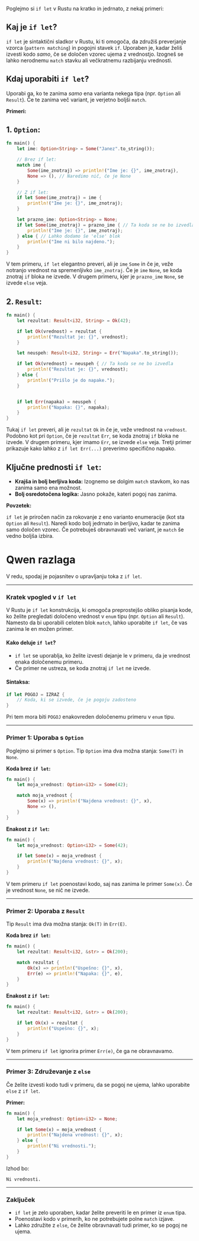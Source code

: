 Poglejmo si `if let` v Rustu na kratko in jedrnato, z nekaj primeri:

## **Kaj je `if let`?**

`if let` je sintaktični sladkor v Rustu, ki ti omogoča, da združiš preverjanje vzorca (`pattern matching`) in pogojni stavek `if`. Uporaben je, kadar želiš izvesti kodo _samo_, če se določen vzorec ujema z vrednostjo. Izogneš se lahko nerodnemu `match` stavku ali večkratnemu razbijanju vrednosti.

## **Kdaj uporabiti `if let`?**

Uporabi ga, ko te zanima _samo_ ena varianta nekega tipa (npr. `Option` ali `Result`). Če te zanima več variant, je verjetno boljši `match`.

**Primeri:**

## **1. `Option`:**

```rust
fn main() {
    let ime: Option<String> = Some("Janez".to_string());

    // Brez if let:
    match ime {
        Some(ime_znotraj) => println!("Ime je: {}", ime_znotraj),
        None => (), // Naredimo nič, če je None
    }

    // Z if let:
    if let Some(ime_znotraj) = ime {
        println!("Ime je: {}", ime_znotraj);
    }

    let prazno_ime: Option<String> = None;
    if let Some(ime_znotraj) = prazno_ime { // Ta koda se ne bo izvedla
        println!("Ime je: {}", ime_znotraj);
    } else { // Lahko dodamo še 'else' blok
        println!("Ime ni bilo najdeno.");
    }
}
```

V tem primeru, `if let` elegantno preveri, ali je `ime` `Some` in če je, veže notranjo vrednost na spremenljivko `ime_znotraj`. Če je `ime` `None`, se koda znotraj `if` bloka ne izvede. V drugem primeru, kjer je `prazno_ime` `None`, se izvede `else` veja.

## **2. `Result`:**

```rust
fn main() {
    let rezultat: Result<i32, String> = Ok(42);

    if let Ok(vrednost) = rezultat {
        println!("Rezultat je: {}", vrednost);
    }

    let neuspeh: Result<i32, String> = Err("Napaka".to_string());

    if let Ok(vrednost) = neuspeh { // Ta koda se ne bo izvedla
        println!("Rezultat je: {}", vrednost);
    } else {
        println!("Prišlo je do napake.");
    }


    if let Err(napaka) = neuspeh {
        println!("Napaka: {}", napaka);
    }
}
```

Tukaj `if let` preveri, ali je `rezultat` `Ok` in če je, veže vrednost na `vrednost`. Podobno kot pri `Option`, če je `rezultat` `Err`, se koda znotraj `if` bloka ne izvede. V drugem primeru, kjer imamo `Err`, se izvede `else` veja. Tretji primer prikazuje kako lahko z `if let Err(...)` preverimo specifično napako.

## **Ključne prednosti `if let`:**

- **Krajša in bolj berljiva koda:** Izognemo se dolgim `match` stavkom, ko nas zanima samo ena možnost.
- **Bolj osredotočena logika:** Jasno pokaže, kateri pogoj nas zanima.

**Povzetek:**

`if let` je priročen način za rokovanje z eno varianto enumeracije (kot sta `Option` ali `Result`). Naredi kodo bolj jedrnato in berljivo, kadar te zanima samo določen vzorec. Če potrebuješ obravnavati več variant, je `match` še vedno boljša izbira.

# Qwen razlaga
V redu, spodaj je pojasnitev o upravljanju toka z `if let`.

---

### Kratek vpogled v `if let`

V Rustu je `if let` konstrukcija, ki omogoča preprostejšo obliko pisanja kode, ko želite pregledati določeno vrednost v `enum` tipu (npr. `Option` ali `Result`). Namesto da bi uporabili celoten blok `match`, lahko uporabite `if let`, če vas zanima le en možen primer.

#### Kako deluje `if let`?
- `if let` se uporablja, ko želite izvesti dejanje le v primeru, da je vrednost enaka določenemu primeru.
- Če primer ne ustreza, se koda znotraj `if let` ne izvede.

#### Sintaksa:
```rust
if let POGOJ = IZRAZ {
    // Koda, ki se izvede, če je pogoju zadosteno
}
```

Pri tem mora biti `POGOJ` enakovreden določenemu primeru v `enum` tipu.

---

### Primer 1: Uporaba s `Option`

Poglejmo si primer s `Option`. Tip `Option` ima dva možna stanja: `Some(T)` in `None`.

**Koda brez `if let`:**
```rust
fn main() {
    let moja_vrednost: Option<i32> = Some(42);

    match moja_vrednost {
        Some(x) => println!("Najdena vrednost: {}", x),
        None => (),
    }
}
```

**Enakost z `if let`:**
```rust
fn main() {
    let moja_vrednost: Option<i32> = Some(42);

    if let Some(x) = moja_vrednost {
        println!("Najdena vrednost: {}", x);
    }
}
```

V tem primeru `if let` poenostavi kodo, saj nas zanima le primer `Some(x)`. Če je vrednost `None`, se nič ne izvede.

---

### Primer 2: Uporaba z `Result`

Tip `Result` ima dva možna stanja: `Ok(T)` in `Err(E)`.

**Koda brez `if let`:**
```rust
fn main() {
    let rezultat: Result<i32, &str> = Ok(200);

    match rezultat {
        Ok(x) => println!("Uspešno: {}", x),
        Err(e) => println!("Napaka: {}", e),
    }
}
```

**Enakost z `if let`:**
```rust
fn main() {
    let rezultat: Result<i32, &str> = Ok(200);

    if let Ok(x) = rezultat {
        println!("Uspešno: {}", x);
    }
}
```

V tem primeru `if let` ignorira primer `Err(e)`, če ga ne obravnavamo.

---

### Primer 3: Združevanje z `else`

Če želite izvesti kodo tudi v primeru, da se pogoj ne ujema, lahko uporabite `else` z `if let`.

**Primer:**
```rust
fn main() {
    let moja_vrednost: Option<i32> = None;

    if let Some(x) = moja_vrednost {
        println!("Najdena vrednost: {}", x);
    } else {
        println!("Ni vrednosti.");
    }
}
```

Izhod bo:
```
Ni vrednosti.
```

---

### Zaključek

- `if let` je zelo uporaben, kadar želite preveriti le en primer iz `enum` tipa.
- Poenostavi kodo v primerih, ko ne potrebujete polne `match` izjave.
- Lahko združite z `else`, če želite obravnavati tudi primer, ko se pogoj ne ujema.

